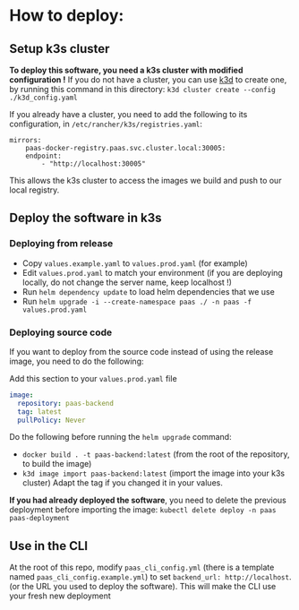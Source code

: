 # How to deploy:

## Setup k3s cluster
**To deploy this software, you need a k3s cluster with modified configuration !** 
If you do not have a cluster, you can use [k3d](https://k3d.io) to create one, by running this command in this directory: `k3d cluster create --config ./k3d_config.yaml`

If you already have a cluster, you need to add the following to its configuration, in `/etc/rancher/k3s/registries.yaml`:
```
mirrors:
    paas-docker-registry.paas.svc.cluster.local:30005:
    endpoint:
        - "http://localhost:30005"
```
This allows the k3s cluster to access the images we build and push to our local registry.

## Deploy the software in k3s

### Deploying from release
- Copy `values.example.yaml` to `values.prod.yaml` (for example)
- Edit `values.prod.yaml` to match your environment (if you are deploying locally, do not change the server name, keep localhost !)
- Run `helm dependency update` to load helm dependencies that we use
- Run `helm upgrade -i --create-namespace paas ./ -n paas -f values.prod.yaml`

### Deploying source code
If you want to deploy from the source code instead of using the release image, you need to do the following:

Add this section to your `values.prod.yaml` file
```yaml
image:
  repository: paas-backend
  tag: latest
  pullPolicy: Never
```

Do the following before running the `helm upgrade` command:
- `docker build . -t paas-backend:latest` (from the root of the repository, to build the image)
- `k3d image import paas-backend:latest` (import the image into your k3s cluster)
Adapt the tag if you changed it in your values.

**If you had already deployed the software**, you need to delete the previous deployment before importing the image: `kubectl delete deploy -n paas paas-deployment`

## Use in the CLI
At the root of this repo, modify `paas_cli_config.yml` (there is a template named `paas_cli_config.example.yml`) to set `backend_url: http://localhost`. (or the URL you used to deploy the software). This will make the CLI use your fresh new deployment

